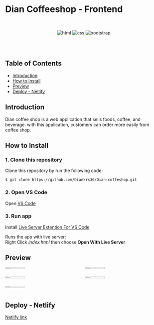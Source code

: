 # Dian Coffeeshop - Frontend

<br/>

<div align="center">

![html](https://img.shields.io/badge/html-5-blue)
![css](https://img.shields.io/badge/css-3-yellow)
![bootstrap](https://img.shields.io/badge/bootsrap-5-purple)


<br/>

</div>

<br/>

## Table of Contents

- [Introduction](#introduction)
- [How to Install](#how-to-install)
- [Preview](#preview)
- [Deploy - Netlify](#deploy-netlify)


## Introduction

Dian coffee shop is a web application that sells foods, coffee, and beverage. with this application, customers can order more easily from coffee shop.


## How to Install

### 1. Clone this repository

Clone this repository by run the following code:

```
$ git clone https://github.com/Diankrs30/Dian-coffeshop.git
```

### 2. Open VS Code

Open [VS Code](https://code.visualstudio.com/)

### 3. Run app 

Install [Live Server Extention For VS Code](https://marketplace.visualstudio.com/items?itemName=ritwickdey.LiveServer)

Runs the app with live server:\
Right Click _index.html_ then choose **Open With Live Server**

## Preview

<div style="display: grid; grid-template-areas: 'a b'; row-gap: 10px; column-gap: 10px">
<img src="asset/pitcure/home.png" style="width: 50%; height: auto;"></img>
<img src="asset/pitcure/signup.png" style="width: 50%; height: auto;"></img>
<img src="asset/pitcure/login.png" style="width: 50%; height: auto;"></img>
<img src="asset/pitcure/profile.png" style="width: 50%; height: auto;"></img>
<img src="asset/pitcure/product.png" style="width: 50%; height: auto;"></img>
</div>

## Deploy - Netlify

[Netlify link](https://dian-coffeshop.netlify.app/)


